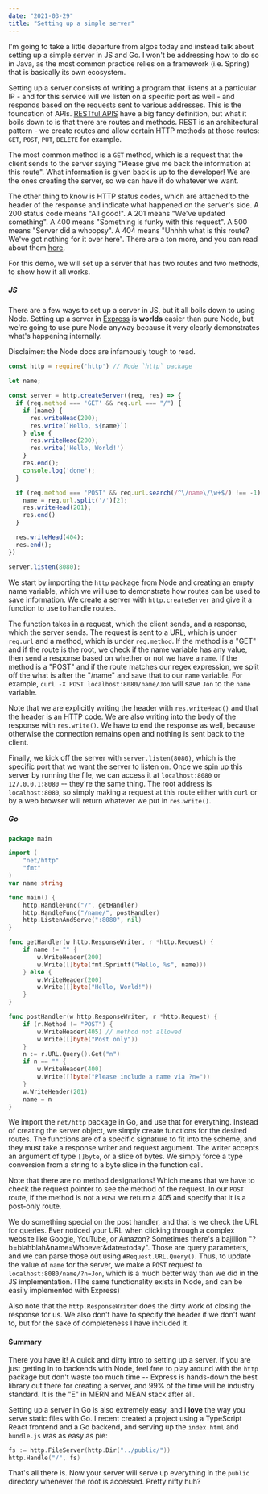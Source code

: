 ```yaml
---
date: "2021-03-29"
title: "Setting up a simple server"
---
```


I'm going to take a little departure from algos today and instead talk about setting up a simple server in JS and Go. I won't be addressing how to do so in Java, as the most common practice relies on a framework (i.e. Spring) that is basically its own ecosystem. 

<!-- end -->

Setting up a server consists of writing a program that listens at a particular IP - and for this service will we listen on a specific port as well - and responds based on the requests sent to various addresses. This is the foundation of APIs. <a href="https://en.wikipedia.org/wiki/Representational_state_transfer">RESTful APIS</a> have a big fancy definition, but what it boils down to is that there are routes and methods. REST is an architectural pattern - we create routes and allow certain HTTP methods at those routes: `GET`, `POST`, `PUT`, `DELETE` for example. 

The most common method is a `GET` method, which is a request that the client sends to the server saying "Please give me back the information at this route". What information is given back is up to the developer! We are the ones creating the server, so we can have it do whatever we want. 

The other thing to know is HTTP status codes, which are attached to the header of the response and indicate what happened on the server's side. A 200 status code means "All good!". A 201 means "We've updated something". A 400 means "Something is funky with this request". A 500 means "Server did a whoopsy". A 404 means "Uhhhh what is this route? We've got nothing for it over here". There are a ton more, and you can read about them <a href="https://developer.mozilla.org/en-US/docs/Web/HTTP/Status">here</a>.

For this demo, we will set up a server that has two routes and two methods, to show how it all works.

##### JS

There are a few ways to set up a server in JS, but it all boils down to using Node. Setting up a server in <a href="https://expressjs.com/">Express</a> is **worlds** easier than pure Node, but we're going to use pure Node anyway because it very clearly demonstrates what's happening internally.

Disclaimer: the Node docs are infamously tough to read.

```js
const http = require('http') // Node `http` package

let name;

const server = http.createServer((req, res) => {
  if (req.method === 'GET' && req.url === "/") {
    if (name) {
      res.writeHead(200);
      res.write(`Hello, ${name}`)
    } else {
      res.writeHead(200);
      res.write('Hello, World!')
    }
    res.end();
    console.log('done');
  }

  if (req.method === 'POST' && req.url.search(/^\/name\/\w+$/) !== -1) {
    name = req.url.split('/')[2];
    res.writeHead(201);
    res.end()
  }

  res.writeHead(404);
  res.end();
})

server.listen(8080);
```

We start by importing the `http` package from Node and creating an empty name variable, which we will use to demonstrate how routes can be used to save information. We create a server with `http.createServer` and give it a function to use to handle routes. 

The function takes in a request, which the client sends, and a response, which the server sends. The request is sent to a URL, which is under `req.url` and a method, which is under `req.method`. If the method is a "GET" and if the route is the root, we check if the name variable has any value, then send a response based on whether or not we have a `name`. If the method is a "POST" and if the route matches our regex expression, we split off the what is after the "/name" and save that to our `name` variable. For example, `curl -X POST localhost:8080/name/Jon` will save `Jon` to the `name` variable.

Note that we are explicitly writing the header with `res.writeHead()` and that the header is an HTTP code. We are also writing into the body of the response with `res.write()`. We have to end the response as well, because otherwise the connection remains open and nothing is sent back to the client.

Finally, we kick off the server with `server.listen(8080)`, which is the specific port that we want the server to listen on. Once we spin up this server by running the file, we can access it at `localhost:8080` or `127.0.0.1:8080` -- they're the same thing. The root address is `localhost:8080`, so simply making a request at this route either with `curl` or by a web browser will return whatever we put in `res.write()`.

##### Go

```go
package main

import (
	"net/http"
	"fmt"
)
var name string

func main() {
	http.HandleFunc("/", getHandler)
	http.HandleFunc("/name/", postHandler)
	http.ListenAndServe(":8080", nil)
}

func getHandler(w http.ResponseWriter, r *http.Request) {
	if name != "" {
		w.WriteHeader(200)
		w.Write([]byte(fmt.Sprintf("Hello, %s", name)))
	} else {
		w.WriteHeader(200)
		w.Write([]byte("Hello, World!"))
	}
}

func postHandler(w http.ResponseWriter, r *http.Request) {
	if (r.Method != "POST") {
		w.WriteHeader(405) // method not allowed
		w.Write([]byte("Post only"))
	}
	n := r.URL.Query().Get("n")
	if n == "" {
		w.WriteHeader(400)
		w.Write([]byte("Please include a name via ?n="))
	}
	w.WriteHeader(201)
	name = n
}
```

We import the `net/http` package in Go, and use that for everything. Instead of creating the server object, we simply create functions for the desired routes. The functions are of a specific signature to fit into the scheme, and they must take a response writer and request argument. The writer accepts an argument of type `[]byte`, or a slice of bytes. We simply force a type conversion from a string to a byte slice in the function call.

Note that there are no method designations! Which means that we have to check the request pointer to see the method of the request. In our `POST` route, if the method is not a `POST` we return a 405 and specify that it is a post-only route.

We do something special on the post handler, and that is we check the URL for queries. Ever noticed your URL when clicking through a complex website like Google, YouTube, or Amazon? Sometimes there's a bajillion "?b=blahblah&name=Whoever&date=today". Those are query parameters, and we can parse those out using `#Request.URL.Query()`. Thus, to update the value of `name` for the server, we make a `POST` request to `localhost:8080/name/?n=Jon`, which is a much better way than we did in the JS implementation. (The same functionality exists in Node, and can be easily implemented with Express)

Also note that the `http.ResponseWriter` does the dirty work of closing the response for us. We also don't have to specify the header if we don't want to, but for the sake of completeness I have included it.

#### Summary

There you have it! A quick and dirty intro to setting up a server. If you are just getting in to backends with Node, feel free to play around with the `http` package but don't waste too much time -- Express is hands-down the best library out there for creating a server, and 99% of the time will be industry standard. It is the "E" in MERN and MEAN stack after all.

Setting up a server in Go is also extremely easy, and I **love** the way you serve static files with Go. I recent created a project using a TypeScript React frontend and a Go backend, and serving up the `index.html` and `bundle.js` was as easy as pie:

```go
fs := http.FileServer(http.Dir("../public/"))
http.Handle("/", fs)
```

That's all there is. Now your server will serve up everything in the `public` directory whenever the root is accessed. Pretty nifty huh?